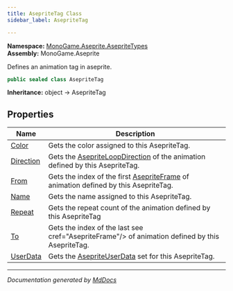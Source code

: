 ```yaml
---
title: AsepriteTag Class
sidebar_label: AsepriteTag

---
```


**Namespace:** [MonoGame.Aseprite.AsepriteTypes](../)  
**Assembly:** MonoGame.Aseprite

Defines an animation tag in aseprite.

```csharp
public sealed class AsepriteTag
```

**Inheritance:** object → AsepriteTag

## Properties

| Name                                 | Description                                                                                                       |
| ------------------------------------ | ----------------------------------------------------------------------------------------------------------------- |
| [Color](Properties/Color.md)         | Gets the color assigned to this AsepriteTag.                                                                      |
| [Direction](Properties/Direction.md) | Gets the [AsepriteLoopDirection](../AsepriteLoopDirection/) of the animation defined by this AsepriteTag. |
| [From](Properties/From.md)           | Gets the index of the first [AsepriteFrame](../AsepriteFrame/) of animation defined by this AsepriteTag.  |
| [Name](Properties/Name.md)           | Gets the name assigned to this AsepriteTag.                                                                       |
| [Repeat](Properties/Repeat.md)       | Gets the repeat count of the animation defined by this AsepriteTag                                                |
| [To](Properties/To.md)               | Gets the index of the last see cref\="AsepriteFrame"\/\> of animation defined by this AsepriteTag.                |
| [UserData](Properties/UserData.md)   | Gets the [AsepriteUserData](../AsepriteUserData/) set for this AsepriteTag.                               |

___

*Documentation generated by [MdDocs](https://github.com/ap0llo/mddocs)*

